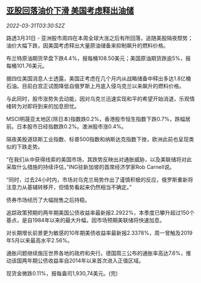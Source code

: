 <!--1648697464000-->
[亚股回落油价下滑 美国考虑释出油储](https://cn.reuters.com/article/asia-financial-markets-0331-thur-idCNKCS2LS0A9)
------

<div><i>2022-03-31T03:30:52Z</i></div><p>路透3月31日 - 亚洲股市周四在本周全球大涨之后有所回落，追随美股隔夜颓势；油价大幅下跌，因美国考虑释出大量原油储备来抑制飙升的燃料价格。</p><p>布兰特原油期货早盘下跌4.4%，报每桶108.50美元；美国原油期货跌逾5%，报每桶101.76美元。</p><p>据四位美国消息人士透露，美国正考虑在几个月内从战略储备中释出多达1.8亿桶石油。目前白宫正试图降低自俄罗斯上月底入侵乌克兰以来飙升的燃料价格。</p><p>与此同时，股市涨势失去动能，因对乌克兰迅速实现和平的希望开始消退，乐观情绪转为对即将到来的加息担忧。</p><p>MSCI明晟亚太地区(除日本)指数跌0.2%，香港股市恒生指数下跌0.7%，跌幅居前。日本股市日经指数跌0.2%。澳洲股市涨0.4%。</p><p>隔夜美股道琼斯工业指数、标普500指数和纳斯达克指数下挫，欧洲此前也呈现类似的下跌走势。</p><p>“在我们从中获得线索的美国市场，其跌势反映出对通胀威胁，以及美联储将对此采取什么措施的持续评估，”ING驻新加坡的首席经济学家Rob Carnell说。</p><p>“同时，过去24小时内，市场对乌克兰局势作出了谨慎积极的反应，俄罗斯重新将注意力从基辅转移开，但情势看起来仍然相当不确定。”</p><p>债券市场经历了大幅抛售之后持稳。</p><p>追踪政策预期的两年期美国公债收益率最新报2.2922%，本季度已攀升超过150个基点，是自1984年以来的最大升幅，因市场预期美联储将快速加息。</p><p>对长期增长前景更为敏感的10年期美债收益率最新报2.3378%，周一曾触及2019年5月以来最高水平2.56%。</p><p>通胀问题继续施压世界各地的政府和央行。德国周三公布的通胀率高达7.6%，推动该国两年期公债收益率自2014年以来首次进入正值区域。</p><p>现货金微跌0.11%，报每盎司1,930,74美元。(完)</p>
